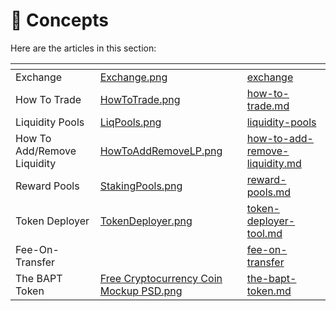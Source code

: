 # 🧬 Concepts

Here are the articles in this section:

<table data-card-size="large" data-view="cards"><thead><tr><th></th><th data-hidden data-card-cover data-type="files"></th><th data-hidden data-card-target data-type="content-ref"></th></tr></thead><tbody><tr><td>Exchange</td><td><a href="../../.gitbook/assets/Exchange.png">Exchange.png</a></td><td><a href="exchange/">exchange</a></td></tr><tr><td>How To Trade</td><td><a href="../../.gitbook/assets/HowToTrade.png">HowToTrade.png</a></td><td><a href="exchange/how-to-trade.md">how-to-trade.md</a></td></tr><tr><td>Liquidity Pools</td><td><a href="../../.gitbook/assets/LiqPools.png">LiqPools.png</a></td><td><a href="exchange/liquidity-pools/">liquidity-pools</a></td></tr><tr><td>How To Add/Remove Liquidity</td><td><a href="../../.gitbook/assets/HowToAddRemoveLP.png">HowToAddRemoveLP.png</a></td><td><a href="exchange/liquidity-pools/how-to-add-remove-liquidity.md">how-to-add-remove-liquidity.md</a></td></tr><tr><td>Reward Pools</td><td><a href="../../.gitbook/assets/StakingPools.png">StakingPools.png</a></td><td><a href="reward-pools.md">reward-pools.md</a></td></tr><tr><td>Token Deployer</td><td><a href="../../.gitbook/assets/TokenDeployer.png">TokenDeployer.png</a></td><td><a href="token-deployer-tool.md">token-deployer-tool.md</a></td></tr><tr><td>Fee-On-Transfer</td><td></td><td><a href="fee-on-transfer/">fee-on-transfer</a></td></tr><tr><td>The BAPT Token</td><td><a href="../../.gitbook/assets/Free Cryptocurrency Coin Mockup PSD.png">Free Cryptocurrency Coin Mockup PSD.png</a></td><td><a href="the-bapt-token.md">the-bapt-token.md</a></td></tr></tbody></table>
